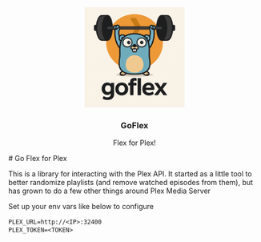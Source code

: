 <p align="center">
  <img alt="GoFlex Logo" src="./static/images/goflex.png" height="200" />
  <h3 align="center">GoFlex</h3>
  <p align="center">Flex for Plex!</p>
</p>
# Go Flex for Plex

This is a library for interacting with the Plex API. It started as a little
tool to better randomize playlists (and remove watched episodes from them), but
has grown to do a few other things around Plex Media Server

Set up your env vars like below to configure

```plain
PLEX_URL=http://<IP>:32400
PLEX_TOKEN=<TOKEN>
```

